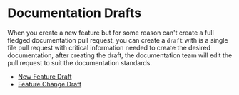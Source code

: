# Documentation Drafts


When you create a new feature but for some reason can't create a full fledged documentation pull request, you can create a `draft` with is a single file pull request with critical information needed to create the desired documentation, after creating the draft, the documentation team will edit the pull request to suit the documentation standards.

- [New Feature Draft](new-feature-draft/)
- [Feature Change Draft](feature-change-draft/)